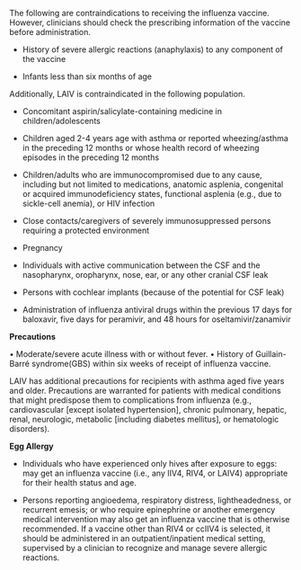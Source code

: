 The following are contraindications to receiving the influenza vaccine. However, clinicians should check the prescribing information of the vaccine before administration.

- History of severe allergic reactions (anaphylaxis) to any component of the vaccine

- Infants less than six months of age

Additionally, LAIV is contraindicated in the following population.

- Concomitant aspirin/salicylate-containing medicine in children/adolescents

- Children aged 2-4 years age with asthma or reported wheezing/asthma in the preceding 12 months or whose health record of wheezing episodes in the preceding 12 months

- Children/adults who are immunocompromised due to any cause, including but not limited to medications, anatomic asplenia, congenital or acquired immunodeficiency states, functional asplenia (e.g., due to sickle-cell anemia), or HIV infection

- Close contacts/caregivers of severely immunosuppressed persons requiring a protected environment

- Pregnancy

- Individuals with active communication between the CSF and the nasopharynx, oropharynx, nose, ear, or any other cranial CSF leak

- Persons with cochlear implants (because of the potential for CSF leak)

- Administration of influenza antiviral drugs within the previous 17 days for baloxavir, five days for peramivir, and 48 hours for oseltamivir/zanamivir

**Precautions**

• Moderate/severe acute illness with or without fever. • History of Guillain-Barré syndrome(GBS) within six weeks of receipt of influenza vaccine.

LAIV has additional precautions for recipients with asthma aged five years and older. Precautions are warranted for patients with medical conditions that might predispose them to complications from influenza (e.g., cardiovascular [except isolated hypertension], chronic pulmonary, hepatic, renal, neurologic, metabolic [including diabetes mellitus], or hematologic disorders).

**Egg Allergy**

- Individuals who have experienced only hives after exposure to eggs: may get an influenza vaccine (i.e., any IIV4, RIV4, or LAIV4) appropriate for their health status and age.

- Persons reporting angioedema, respiratory distress, lightheadedness, or recurrent emesis; or who require epinephrine or another emergency medical intervention may also get an influenza vaccine that is otherwise recommended. If a vaccine other than RIV4 or ccIIV4 is selected, it should be administered in an outpatient/inpatient medical setting, supervised by a clinician to recognize and manage severe allergic reactions.